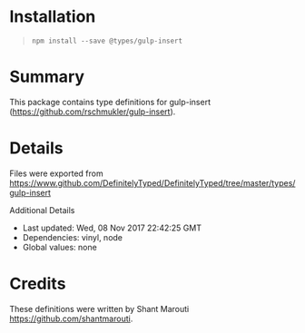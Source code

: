 # Installation
> `npm install --save @types/gulp-insert`

# Summary
This package contains type definitions for gulp-insert (https://github.com/rschmukler/gulp-insert).

# Details
Files were exported from https://www.github.com/DefinitelyTyped/DefinitelyTyped/tree/master/types/gulp-insert

Additional Details
 * Last updated: Wed, 08 Nov 2017 22:42:25 GMT
 * Dependencies: vinyl, node
 * Global values: none

# Credits
These definitions were written by Shant Marouti <https://github.com/shantmarouti>.
